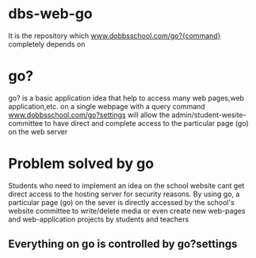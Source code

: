# dbs-web-go
 It is the repository which www.dobbsschool.com/go?{command} completely depends on
# go?
  go? is a basic application idea that help to access many web pages,web application,etc. on a single webpage with a query command
  www.dobbsschool.com/go?settings will allow the admin/student-wesite-committee to have direct and complete access to the particular page (go) on the web server
# Problem solved by go
  Students who need to implement an idea on the school website cant get direct access to the hosting server for security reasons.
  By using go, a particular page (go) on the sever is directly accessed by the school's website committee to write/delete media or even create new web-pages and web-application projects by students and teachers
  
## Everything on go is controlled by go?settings
  

